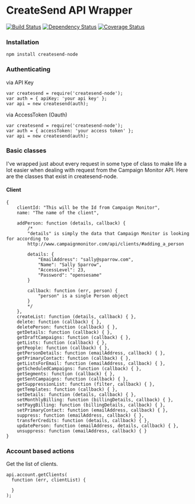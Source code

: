 # CreateSend API Wrapper

[![Build Status](https://travis-ci.org/nufyoot/createsend-node.png?branch=master)](https://travis-ci.org/nufyoot/createsend-node) [![Dependency Status](https://gemnasium.com/nufyoot/createsend-node.png)](https://gemnasium.com/nufyoot/createsend-node) [![Coverage Status](https://coveralls.io/repos/nufyoot/createsend-node/badge.png?branch=master)](https://coveralls.io/r/nufyoot/createsend-node?branch=master)

### Installation

```
npm install createsend-node
```

### Authenticating

via API Key
```
var createsend = require('createsend-node');
var auth = { apiKey: 'your api key' };
var api = new createsend(auth);
```

via AccessToken (Oauth)
```
var createsend = require('createsend-node');
var auth = { accessToken: 'your access token' };
var api = new createsend(auth);
```

### Basic classes

I've wrapped just about every request in some type of class to make life a lot easier when dealing with request from the Campaign Monitor API. Here are the classes that exist in createsend-node.

#### Client

```
{
    clientId: "This will be the Id from Campaign Monitor",
    name: "The name of the client",

    addPerson: function (details, callback) {
        /*
        "details" is simply the data that Campaign Monitor is looking for according to
        http://www.campaignmonitor.com/api/clients/#adding_a_person

        details: {
            "EmailAddress": "sally@sparrow.com",
            "Name": "Sally Sparrow",
            "AccessLevel": 23,
            "Password": "opensesame"
        }

        callback: function (err, person) {
            "person" is a single Person object
        }
        */
    },
    createList: function (details, callback) { },
    delete: function (callback) { },
    deletePerson: function (callback) { },
    getDetails: function (callback) { },
    getDraftCampaigns: function (callback) { },
    getLists: function (callback) { },
    getPeople: function (callback) { },
    getPersonDetails: function (emailAddress, callback) { },
    getPrimaryContact: function (callback) { },
    getListsForEmail: function (emailAddress, callback) { },
    getScheduledCampaigns: function (callback) { },
    getSegments: function (callback) { },
    getSentCampaigns: function (callback) { },
    getSuppressionList: function (filter, callback) { },
    getTemplates: function (callback) { },
    setDetails: function (details, callback) { },
    setMonthlyBilling: function (billingDetails, callback) { },
    setPaygBilling: function (billingDetails, callback) { },
    setPrimaryContact: function (emailAddress, callback) { },
    suppress: function (emailAddress, callback) { },
    transferCredits: function (details, callback) { },
    updatePerson: function (emailAddress, details, callback) { },
    unsuppress: function (emailAddress, callback) { }
}
```

### Account based actions

Get the list of clients.
```
api.account.getClients(
  function (err, clientList) {

  }
);
```
